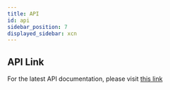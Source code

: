 ```yaml
---
title: API
id: api
sidebar_position: 7
displayed_sidebar: xcn
---
```


## API Link
For the latest API documentation, please visit [this link](https://docs.chain.com/token/developers)

